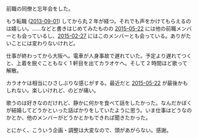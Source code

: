 前職の同僚と忘年会をした。

もう転職 ([2013-09-01][]) してから丸 2 年が経つ。それでも声をかけてもらえるのは嬉しい。……などと書きはじめてみたものの [2015-05-22][] には他の前職メンバーとも会っているし、[2015-02-27][] にはこのメンバーとも会っている。ありがたいことには変わりないけれど。

仕事が終わってから大阪へ。電車が人身事故で遅れていた。予定より遅れてつくと、上着を脱ぐこともなく 1 軒目を出てカラオケへ。そして 2 時間ほど歌って解散。

カラオケは相当にひさしぶりな感じがする。最近だと [2015-05-22][] が最後かもしれない。楽しいけれど、のどが痛い。

歌うのは好きなのだけれど、静かに何かを食べて話をしたかった。なんだかぼくが結婚してどうかといった話ばかりをしていたように思う。いま仕事はどうなのかとか、他のメンバーがどうかとかもできれば聞きたかった。

とにかく、こういう企画・調整は大変なので、頭があがらない。感謝。

[2013-09-01]: https://blog.bouzuya.net/2013/09/01/
[2015-02-27]: https://blog.bouzuya.net/2015/02/27/
[2015-05-22]: https://blog.bouzuya.net/2015/05/22/
